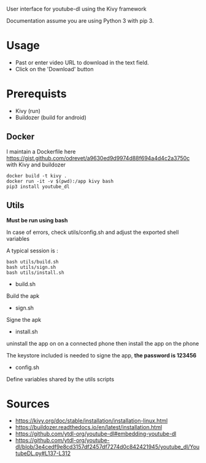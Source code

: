 User interface for youtube-dl using the Kivy framework

Documentation assume you are using Python 3 with pip 3.

# Usage

* Past or enter video URL to download in the text field.
* Click on the 'Download' button

# Prerequists

* Kivy (run)
* Buildozer (build for android)

## Docker

I maintain a Dockerfile here https://gist.github.com/odrevet/a9630ed9d9974d88f694a4d4c2a3750c with Kivy and buildozer

```
docker build -t kivy .
docker run -it -v $(pwd):/app kivy bash
pip3 install youtube_dl
```

## Utils

**Must be run using bash**

In case of errors, check utils/config.sh and adjust the exported shell variables

A typical session is :

```
bash utils/build.sh
bash utils/sign.sh
bash utils/install.sh
```

* build.sh

Build the apk

* sign.sh

Signe the apk

* install.sh

uninstall the app on on a connected phone then install the app on the phone

The keystore included is needed to signe the app, **the password is 123456**

* config.sh

Define  variables shared by the utils scripts


# Sources

* https://kivy.org/doc/stable/installation/installation-linux.html
* https://buildozer.readthedocs.io/en/latest/installation.html
* https://github.com/ytdl-org/youtube-dl#embedding-youtube-dl
* https://github.com/ytdl-org/youtube-dl/blob/3e4cedf9e8cd3157df2457df7274d0c842421945/youtube_dl/YoutubeDL.py#L137-L312

